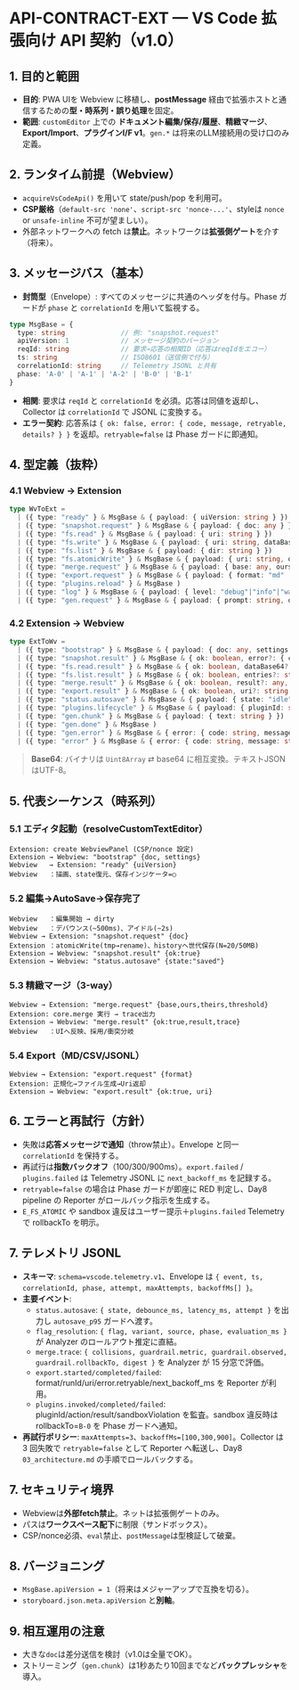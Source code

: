 # API-CONTRACT-EXT — VS Code 拡張向け API 契約（v1.0）

## 1. 目的と範囲
- **目的**: PWA UIを Webview に移植し、**postMessage** 経由で拡張ホストと通信するための**型・時系列・誤り処理**を固定。  
- **範囲**: `customEditor` 上での **ドキュメント編集/保存/履歴**、**精緻マージ**、**Export/Import**、**プラグインI/F v1**。`gen.*` は将来のLLM接続用の受け口のみ定義。

## 2. ランタイム前提（Webview）
- `acquireVsCodeApi()` を用いて state/push/pop を利用可。
- **CSP厳格**（`default-src 'none'`、`script-src 'nonce-...'`、styleは `nonce` or `unsafe-inline` 不可が望ましい）。
- 外部ネットワークへの fetch は**禁止**。ネットワークは**拡張側ゲート**を介す（将来）。

## 3. メッセージバス（基本）
- **封筒型**（Envelope）: すべてのメッセージに共通のヘッダを付与。Phase ガードが `phase` と `correlationId` を用いて監視する。
```ts
type MsgBase = {
  type: string              // 例: "snapshot.request"
  apiVersion: 1             // メッセージ契約のバージョン
  reqId: string             // 要求→応答の相関ID（応答はreqIdをエコー）
  ts: string                // ISO8601（送信側で付与）
  correlationId: string     // Telemetry JSONL と共有
  phase: 'A-0' | 'A-1' | 'A-2' | 'B-0' | 'B-1'
}
```
- **相関**: 要求は `reqId` と `correlationId` を必須。応答は同値を返却し、Collector は `correlationId` で JSONL に変換する。
- **エラー契約**: 応答系は `{ ok: false, error: { code, message, retryable, details? } }` を返却。`retryable=false` は Phase ガードに即通知。

## 4. 型定義（抜粋）

### 4.1 Webview → Extension
```ts
type WvToExt =
  | ({ type: "ready" } & MsgBase & { payload: { uiVersion: string } })
  | ({ type: "snapshot.request" } & MsgBase & { payload: { doc: any } })
  | ({ type: "fs.read" } & MsgBase & { payload: { uri: string } })
  | ({ type: "fs.write" } & MsgBase & { payload: { uri: string, dataBase64: string } })
  | ({ type: "fs.list" } & MsgBase & { payload: { dir: string } })
  | ({ type: "fs.atomicWrite" } & MsgBase & { payload: { uri: string, dataBase64: string } })
  | ({ type: "merge.request" } & MsgBase & { payload: { base: any, ours: any, theirs: any, threshold?: number } })
  | ({ type: "export.request" } & MsgBase & { payload: { format: "md" | "csv" | "jsonl" } })
  | ({ type: "plugins.reload" } & MsgBase )
  | ({ type: "log" } & MsgBase & { payload: { level: "debug"|"info"|"warn"|"error", message: string } })
  | ({ type: "gen.request" } & MsgBase & { payload: { prompt: string, opts?: Record<string, any> } }) // 将来
```

### 4.2 Extension → Webview
```ts
type ExtToWv =
  | ({ type: "bootstrap" } & MsgBase & { payload: { doc: any, settings: Record<string, any> } })
  | ({ type: "snapshot.result" } & MsgBase & { ok: boolean, error?: { code: string, message: string, details?: any } })
  | ({ type: "fs.read.result" } & MsgBase & { ok: boolean, dataBase64?: string, error?: any })
  | ({ type: "fs.list.result" } & MsgBase & { ok: boolean, entries?: string[], error?: any })
  | ({ type: "merge.result" } & MsgBase & { ok: boolean, result?: any, trace?: any, error?: any })
  | ({ type: "export.result" } & MsgBase & { ok: boolean, uri?: string, durationMs?: number, error?: { code: string, message: string, retryable: boolean, nextBackoffMs?: number } })
  | ({ type: "status.autosave" } & MsgBase & { payload: { state: "idle"|"dirty"|"saving"|"saved", debounceMs: number, latencyMs: number, attempt: number } })
  | ({ type: "plugins.lifecycle" } & MsgBase & { payload: { pluginId: string, action: "invoked"|"completed"|"failed", durationMs: number, sandboxViolation?: boolean } })
  | ({ type: "gen.chunk" } & MsgBase & { payload: { text: string } })   // 将来
  | ({ type: "gen.done" } & MsgBase )
  | ({ type: "gen.error" } & MsgBase & { error: { code: string, message: string } })
  | ({ type: "error" } & MsgBase & { error: { code: string, message: string, details?: any } })
```
> **Base64**: バイナリは `Uint8Array` ⇄ base64 に相互変換。テキストJSONはUTF-8。

## 5. 代表シーケンス（時系列）

### 5.1 エディタ起動（resolveCustomTextEditor）
```
Extension: create WebviewPanel (CSP/nonce 設定)
Extension → Webview: "bootstrap" {doc, settings}
Webview   → Extension: "ready" {uiVersion}
Webview   ：描画、state復元、保存インジケータ=○
```

### 5.2 編集→AutoSave→保存完了
```
Webview   ：編集開始 → dirty
Webview   ：デバウンス(~500ms)、アイドル(~2s)
Webview → Extension: "snapshot.request" {doc}
Extension ：atomicWrite(tmp→rename)、historyへ世代保存(N=20/50MB)
Extension → Webview: "snapshot.result" {ok:true}
Extension → Webview: "status.autosave" {state:"saved"}
```

### 5.3 精緻マージ（3-way）
```
Webview → Extension: "merge.request" {base,ours,theirs,threshold}
Extension: core.merge 実行 → trace出力
Extension → Webview: "merge.result" {ok:true,result,trace}
Webview   ：UIへ反映、採用/衝突分岐
```

### 5.4 Export（MD/CSV/JSONL）
```
Webview → Extension: "export.request" {format}
Extension: 正規化→ファイル生成→Uri返却
Extension → Webview: "export.result" {ok:true, uri}
```

## 6. エラーと再試行（方針）
- 失敗は**応答メッセージで通知**（throw禁止）。Envelope と同一 `correlationId` を保持する。
- 再試行は**指数バックオフ**（100/300/900ms）。`export.failed` / `plugins.failed` は Telemetry JSONL に `next_backoff_ms` を記録する。
- `retryable=false` の場合は Phase ガードが即座に RED 判定し、Day8 pipeline の Reporter がロールバック指示を生成する。
- `E_FS_ATOMIC` や sandbox 違反はユーザー提示＋`plugins.failed` Telemetry で rollbackTo を明示。

## 7. テレメトリ JSONL
- **スキーマ**: `schema=vscode.telemetry.v1`、Envelope は `{ event, ts, correlationId, phase, attempt, maxAttempts, backoffMs[] }`。
- **主要イベント**:
  - `status.autosave`: `{ state, debounce_ms, latency_ms, attempt }` を出力し `autosave_p95` ガードへ渡す。
  - `flag_resolution`: `{ flag, variant, source, phase, evaluation_ms }` が Analyzer のロールアウト推定に直結。
  - `merge.trace`: `{ collisions, guardrail.metric, guardrail.observed, guardrail.rollbackTo, digest }` を Analyzer が 15 分窓で評価。
  - `export.started/completed/failed`: format/runId/uri/error.retryable/next_backoff_ms を Reporter が利用。
  - `plugins.invoked/completed/failed`: pluginId/action/result/sandboxViolation を監査。sandbox 違反時は rollbackTo=`B-0` を Phase ガードへ通知。
- **再試行ポリシー**: `maxAttempts=3`、`backoffMs=[100,300,900]`。Collector は 3 回失敗で `retryable=false` として Reporter へ転送し、Day8 `03_architecture.md` の手順でロールバックする。

## 7. セキュリティ境界
- Webviewは**外部fetch禁止**。ネットは拡張側ゲートのみ。
- パスは**ワークスペース配下**に制限（サンドボックス）。
- CSP/nonce必須、`eval`禁止、`postMessage`は型検証して破棄。

## 8. バージョニング
- `MsgBase.apiVersion = 1`（将来はメジャーアップで互換を切る）。
- `storyboard.json.meta.apiVersion` と**別軸**。

## 9. 相互運用の注意
- 大きな`doc`は差分送信を検討（v1.0は全量でOK）。
- ストリーミング（`gen.chunk`）は1秒あたり10回までなど**バックプレッシャ**を導入。
